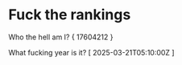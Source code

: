 # Fuck the rankings

Who the hell am I?
{ 17604212 }

What fucking year is it?
[ 2025-03-21T05:10:00Z ]
